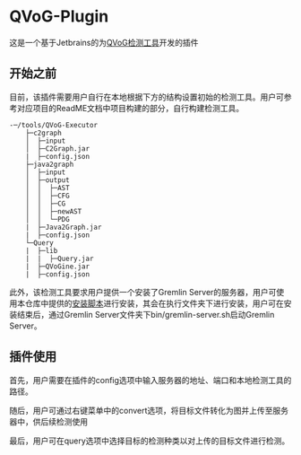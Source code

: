 # QVoG-Plugin
这是一个基于Jetbrains的为[QVoG检测工具](https://github.com/QVoG-BUAA)开发的插件

## 开始之前

目前，该插件需要用户自行在本地根据下方的结构设置初始的检测工具。用户可参考对应项目的ReadME文档中项目构建的部分，自行构建检测工具。

```
-─/tools/QVoG-Executor
    ├─c2graph
    │  ├─input
    │  ├─C2Graph.jar
    |  ├─config.json
    ├─java2graph
    │  ├─input
    │  ├─output
    │  │  ├─AST
    │  │  ├─CFG
    │  │  ├─CG
    │  │  ├─newAST
    │  │  └─PDG
    |  ├─Java2Graph.jar
    |  ├─config.json
    └─Query
    |  ├─lib
    |  |  ├─Query.jar
    |  ├─QVoGine.jar
    |  ├─config.json
```

此外，该检测工具要求用户提供一个安装了Gremlin Server的服务器，用户可使用本仓库中提供的[安装脚本](https://github.com/QVoG-BUAA/QVoG-Plugin/tree/main/tools)进行安装，其会在执行文件夹下进行安装，用户可在安装结束后，通过Gremlin Server文件夹下bin/gremlin-server.sh启动Gremlin Server。

## 插件使用

首先，用户需要在插件的config选项中输入服务器的地址、端口和本地检测工具的路径。

随后，用户可通过右键菜单中的convert选项，将目标文件转化为图并上传至服务器中，供后续检测使用

最后，用户可在query选项中选择目标的检测种类以对上传的目标文件进行检测。
